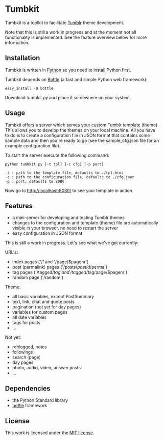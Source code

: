 Tumbkit
=======

Tumbkit is a toolkit to facilitate [Tumblr][t] theme development. 

Note that this is still a work in progress and at the moment not all
functionality is implemented. See the feature overview below for more
information.

Installation
------------

Tumbkit is written in [Python][py] so you need to install Python first.

Tumbkit depends on [Bottle][b] (a fast and simple Python web framework):

    easy_install -U bottle

Download tumbkit.py and place it somewhere on your system.


Usage
-----

Tumbkit offers a server which serves your custom Tumblr template (theme).
This allows you to develop the themes on your local machine. All you have
to do is to create a configuration file in JSON format that contains some
sample data and then you're ready to go (see the sample_cfg.json file for
an example configuration file).

To start the server execute the following command:

    python tumbkit.py [-t tpl] [-c cfg] [-p port]

    -t : path to the template file, defaults to ./tpl.html
    -c : path to the configuration file, defaults to ./cfg.json
    -p : port, defaults to 8080

Now go to [http://localhost:8080/](http://localhost:8080/) to see your template
in action.

Features
--------

* a mini-server for developing and testing Tumblr themes 
* changes to the configuration and template (theme) file are automatically
visible in your browser, no need to restart the server
* easy configuration in JSON format

This is still a work in progress. Let's see what we've got currently:

URL's:

* index pages ('/' and '/page/$pagenr')
* post (permalink) pages ('/posts/$postid/$perma')
* tag pages ('/tagged/$tag' and '/tagged/$tag/page/$pagenr')
* random page ('/random')

Theme:

* all basic variables, except PostSummary
* text, link, chat and quote posts
* pagination (not yet for day pages)
* variables for custom pages
* all date variables
* tags for posts
* ...

Not yet:

* reblogged, notes
* followings
* search (page)
* day pages
* photo, audio, video, answer posts
* ...


Dependencies
------------

* the Python Standard library
* [bottle][b] framework

License
-------

This work is licensed under the [MIT license][m].


[t]:http://www.tumblr.com/
[m]:http://www.opensource.org/licenses/mit-license.php
[b]:http://github.com/defnull/bottle
[py]:http://www.python.org/